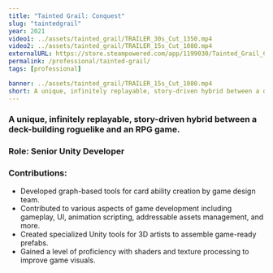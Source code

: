 ```yaml
---
title: "Tainted Grail: Conquest"
slug: "taintedgrail"
year: 2021
video1: ../assets/tainted_grail/TRAILER_30s_Cut_1350.mp4
video2: ../assets/tainted_grail/TRAILER_15s_Cut_1080.mp4
externalURL: https://store.steampowered.com/app/1199030/Tainted_Grail_Conquest/
permalink: /professional/tainted-grail/
tags: [professional]

banner: ../assets/tainted_grail/TRAILER_15s_Cut_1080.mp4
short: A unique, infinitely replayable, story-driven hybrid between a deck-building roguelike and an RPG game.
---
```


### A unique, infinitely replayable, story-driven hybrid between a deck-building roguelike and an RPG game.

### Role: **Senior Unity Developer**

### Contributions:
* Developed graph-based tools for card ability creation by game design team.
* Contributed to various aspects of game development including gameplay, UI, animation scripting, addressable assets management, and more.
* Created specialized Unity tools for 3D artists to assemble game-ready prefabs.
* Gained a level of proficiency with shaders and texture processing to improve game visuals.
